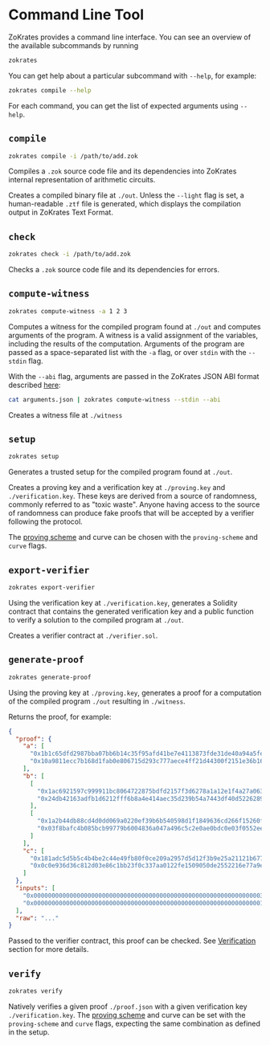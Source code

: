 # Command Line Tool

ZoKrates provides a command line interface.
You can see an overview of the available subcommands by running

```sh
zokrates
```

You can get help about a particular subcommand with `--help`, for example:
```sh
zokrates compile --help
```

For each command, you can get the list of expected arguments using `--help`.

## `compile`

```sh
zokrates compile -i /path/to/add.zok
```

Compiles a `.zok` source code file and its dependencies into ZoKrates internal representation of arithmetic circuits.

Creates a compiled binary file at `./out`.
Unless the `--light` flag is set, a human-readable `.ztf` file is generated, which displays the compilation output in ZoKrates Text Format.

## `check`

```sh
zokrates check -i /path/to/add.zok
```

Checks a `.zok` source code file and its dependencies for errors.

## `compute-witness`

```sh
zokrates compute-witness -a 1 2 3
```

Computes a witness for the compiled program found at `./out` and computes arguments of the program.
A witness is a valid assignment of the variables, including the results of the computation.
Arguments of the program are passed as a space-separated list with the `-a` flag, or over `stdin` with the `--stdin` flag.

With the `--abi` flag, arguments are passed in the ZoKrates JSON ABI format described [here](reference/abi.md):

```sh
cat arguments.json | zokrates compute-witness --stdin --abi
```

Creates a witness file at `./witness`

## `setup`

```sh
zokrates setup
```

Generates a trusted setup for the compiled program found at `./out`.

Creates a proving key and a verification key at `./proving.key` and `./verification.key`.
These keys are derived from a source of randomness, commonly referred to as "toxic waste". Anyone having access to the source of randomness can produce fake proofs that will be accepted by a verifier following the protocol.

The [proving scheme](proving_schemes.md) and curve can be chosen with the `proving-scheme` and `curve` flags.

## `export-verifier`

```sh
zokrates export-verifier
```

Using the verification key at `./verification.key`, generates a Solidity contract that contains the generated verification key and a public function to verify a solution to the compiled program at `./out`.

Creates a verifier contract at `./verifier.sol`.

## `generate-proof`

```sh
zokrates generate-proof
```

Using the proving key at `./proving.key`, generates a proof for a computation of the compiled program `./out` resulting in `./witness`.

Returns the proof, for example:

```json
{
  "proof": {
    "a": [
      "0x1b1c65dfd2987bba07bb6b14c35f95afd41be7e4113873fde31de40a94a5fe55",
      "0x10a9811ecc7b168d1fab0e806715d293c777aece4ff21d44300f2151e36b16e9"
    ],
    "b": [
      [
        "0x1ac6921597c999911bc8064722875bdfd2157f3d6278a1a12e1f4a27a063d173",
        "0x24db42163adfb1d6212fff6b8a4e414aec35d239b54a7443df40d5226289fbf7"
      ],
      [
        "0x1a2b44db88cd4d0dd069a0220ef39b6b540598d1f1849636cd266f15260f22d7",
        "0x03f8bafc4b085bcb99779b6004836a047a496c5c2e0ae0bdc0e03f0552eefe07"
      ]
    ],
    "c": [
      "0x181adc5d5b5c4b4be2c44e49fb80f0ce209a2957d5d12f3b9e25a21121b677e3",
      "0x0c0e936d36c812d03e86c1bb23f0c337aa0122fe1509050de2552216e77a9ec7"
    ]
  },
  "inputs": [
    "0x0000000000000000000000000000000000000000000000000000000000000003",
    "0x0000000000000000000000000000000000000000000000000000000000000001"
  ],
  "raw": "..."
}
```

Passed to the verifier contract, this proof can be checked. See 
[Verification](verification.md) section for more details.


## `verify`

```sh
zokrates verify
```

Natively verifies a given proof `./proof.json` with a given verification key `./verification.key`.
The [proving scheme](proving_schemes.md) and curve can be set with the `proving-scheme` and `curve` flags, expecting the same combination as defined in the setup.
